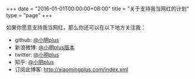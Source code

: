 +++
date = "2016-01-01T00:00:00+08:00"
title = "关于支持我当网红的计划"
type = "page"
+++

如果你愿意支持我当网红，那么你还可以在以下地方关注我：

- github: [@小明plus](https://github.com/xiaomingplus)
- 新浪微博: [@小明plus版本](http://weibo.com/xiaomingplus)
- twitter: [@小明plus](https://twitter.com/xiaomingplus)
- 知乎: [@小明plus](https://zhihu.com/people/xiaomingplus)
- 订阅此博客: http://xiaomingplus.com/index.xml


